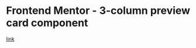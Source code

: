 # Frontend Mentor - 3-column preview card component


[link](https://furki-lab.github.io/frontendmentor--3columnpreviewcomponentchallenge.github.io/)


